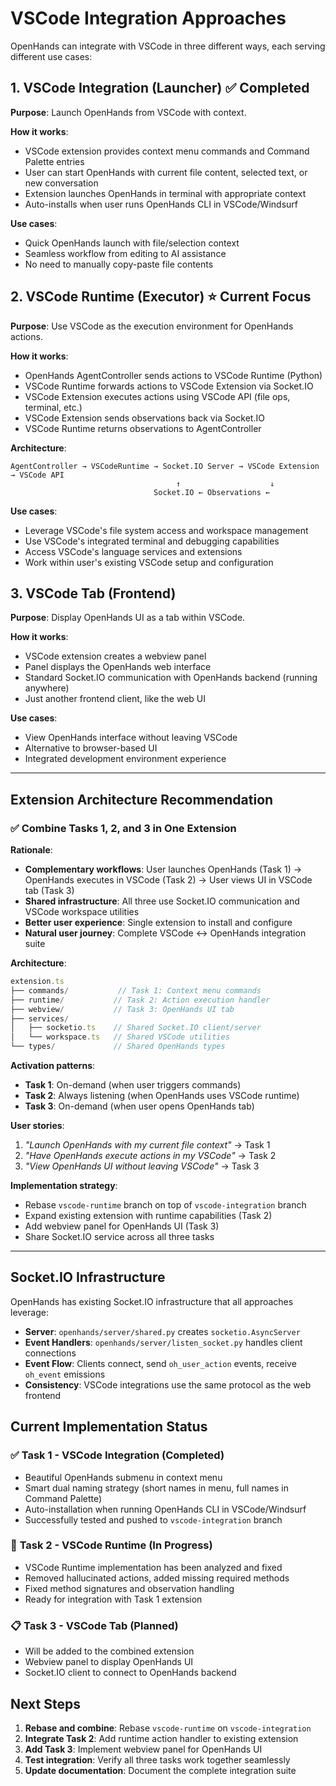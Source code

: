 # VSCode Integration Approaches

OpenHands can integrate with VSCode in three different ways, each serving different use cases:

## 1. VSCode Integration (Launcher) ✅ **Completed**
**Purpose**: Launch OpenHands from VSCode with context.

**How it works**:
- VSCode extension provides context menu commands and Command Palette entries
- User can start OpenHands with current file content, selected text, or new conversation
- Extension launches OpenHands in terminal with appropriate context
- Auto-installs when user runs OpenHands CLI in VSCode/Windsurf

**Use cases**:
- Quick OpenHands launch with file/selection context
- Seamless workflow from editing to AI assistance
- No need to manually copy-paste file contents

## 2. VSCode Runtime (Executor) ⭐ **Current Focus**
**Purpose**: Use VSCode as the execution environment for OpenHands actions.

**How it works**:
- OpenHands AgentController sends actions to VSCode Runtime (Python)
- VSCode Runtime forwards actions to VSCode Extension via Socket.IO
- VSCode Extension executes actions using VSCode API (file ops, terminal, etc.)
- VSCode Extension sends observations back via Socket.IO
- VSCode Runtime returns observations to AgentController

**Architecture**:
```
AgentController → VSCodeRuntime → Socket.IO Server → VSCode Extension → VSCode API
                                     ↑                    ↓
                                Socket.IO ← Observations ←
```

**Use cases**:
- Leverage VSCode's file system access and workspace management
- Use VSCode's integrated terminal and debugging capabilities
- Access VSCode's language services and extensions
- Work within user's existing VSCode setup and configuration

## 3. VSCode Tab (Frontend)
**Purpose**: Display OpenHands UI as a tab within VSCode.

**How it works**:
- VSCode extension creates a webview panel
- Panel displays the OpenHands web interface
- Standard Socket.IO communication with OpenHands backend (running anywhere)
- Just another frontend client, like the web UI

**Use cases**:
- View OpenHands interface without leaving VSCode
- Alternative to browser-based UI
- Integrated development environment experience

---

## Extension Architecture Recommendation

### ✅ **Combine Tasks 1, 2, and 3 in One Extension**

**Rationale**:
- **Complementary workflows**: User launches OpenHands (Task 1) → OpenHands executes in VSCode (Task 2) → User views UI in VSCode tab (Task 3)
- **Shared infrastructure**: All three use Socket.IO communication and VSCode workspace utilities
- **Better user experience**: Single extension to install and configure
- **Natural user journey**: Complete VSCode ↔ OpenHands integration suite

**Architecture**:
```typescript
extension.ts
├── commands/           // Task 1: Context menu commands
├── runtime/           // Task 2: Action execution handler
├── webview/           // Task 3: OpenHands UI tab
├── services/
│   ├── socketio.ts    // Shared Socket.IO client/server
│   └── workspace.ts   // Shared VSCode utilities
└── types/             // Shared OpenHands types
```

**Activation patterns**:
- **Task 1**: On-demand (when user triggers commands)
- **Task 2**: Always listening (when OpenHands uses VSCode runtime)
- **Task 3**: On-demand (when user opens OpenHands tab)

**User stories**:
1. *"Launch OpenHands with my current file context"* → Task 1
2. *"Have OpenHands execute actions in my VSCode"* → Task 2
3. *"View OpenHands UI without leaving VSCode"* → Task 3

**Implementation strategy**:
- Rebase `vscode-runtime` branch on top of `vscode-integration` branch
- Expand existing extension with runtime capabilities (Task 2)
- Add webview panel for OpenHands UI (Task 3)
- Share Socket.IO service across all three tasks

---

## Socket.IO Infrastructure

OpenHands has existing Socket.IO infrastructure that all approaches leverage:

- **Server**: `openhands/server/shared.py` creates `socketio.AsyncServer`
- **Event Handlers**: `openhands/server/listen_socket.py` handles client connections
- **Event Flow**: Clients connect, send `oh_user_action` events, receive `oh_event` emissions
- **Consistency**: VSCode integrations use the same protocol as the web frontend

## Current Implementation Status

### ✅ **Task 1 - VSCode Integration (Completed)**
- Beautiful OpenHands submenu in context menu
- Smart dual naming strategy (short names in menu, full names in Command Palette)
- Auto-installation when running OpenHands CLI in VSCode/Windsurf
- Successfully tested and pushed to `vscode-integration` branch

### 🔧 **Task 2 - VSCode Runtime (In Progress)**
- VSCode Runtime implementation has been analyzed and fixed
- Removed hallucinated actions, added missing required methods
- Fixed method signatures and observation handling
- Ready for integration with Task 1 extension

### 📋 **Task 3 - VSCode Tab (Planned)**
- Will be added to the combined extension
- Webview panel to display OpenHands UI
- Socket.IO client to connect to OpenHands backend

## Next Steps

1. **Rebase and combine**: Rebase `vscode-runtime` on `vscode-integration`
2. **Integrate Task 2**: Add runtime action handler to existing extension
3. **Add Task 3**: Implement webview panel for OpenHands UI
4. **Test integration**: Verify all three tasks work together seamlessly
5. **Update documentation**: Document the complete integration suite

